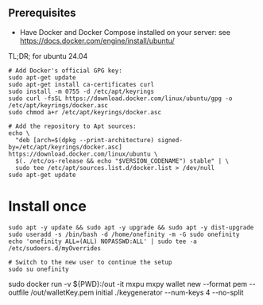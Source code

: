 ## Prerequisites
- Have Docker and Docker Compose installed on your server: see <a href="https://docs.docker.com/engine/install/ubuntu/" target="_blank">https://docs.docker.com/engine/install/ubuntu/</a>

TL;DR; for ubuntu 24.04

```
# Add Docker's official GPG key:
sudo apt-get update
sudo apt-get install ca-certificates curl
sudo install -m 0755 -d /etc/apt/keyrings
sudo curl -fsSL https://download.docker.com/linux/ubuntu/gpg -o /etc/apt/keyrings/docker.asc
sudo chmod a+r /etc/apt/keyrings/docker.asc

# Add the repository to Apt sources:
echo \
  "deb [arch=$(dpkg --print-architecture) signed-by=/etc/apt/keyrings/docker.asc] https://download.docker.com/linux/ubuntu \
  $(. /etc/os-release && echo "$VERSION_CODENAME") stable" | \
  sudo tee /etc/apt/sources.list.d/docker.list > /dev/null
sudo apt-get update
```

# Install once
```
sudo apt -y update && sudo apt -y upgrade && sudo apt -y dist-upgrade
sudo useradd -s /bin/bash -d /home/onefinity -m -G sudo onefinity
echo 'onefinity ALL=(ALL) NOPASSWD:ALL' | sudo tee -a /etc/sudoers.d/myOverrides

# Switch to the new user to continue the setup
sudo su onefinity
```



sudo docker run -v ${PWD}:/out -it mxpu mxpy wallet new --format pem --outfile /out/walletKey.pem
initial
  ./keygenerator  --num-keys 4 --no-split

